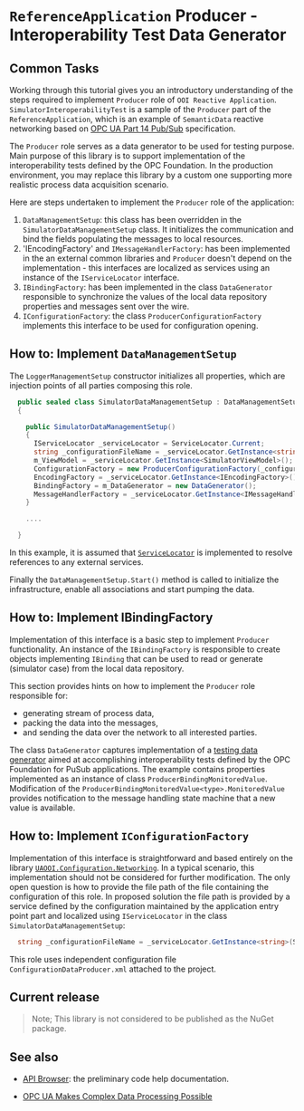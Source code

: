 # `ReferenceApplication` Producer - Interoperability Test Data Generator

## Common Tasks

Working through this tutorial gives you an introductory understanding of the steps required to implement `Producer` role of `OOI Reactive Application`. `SimulatorInteroperabilityTest` is a sample of the `Producer` part of the `ReferenceApplication`, which is an example of `SemanticData` reactive networking based on  [OPC UA Part 14 Pub/Sub](../../Networking/SemanticData/README.PubSubMTF.md) specification. 

The `Producer` role serves as a data generator to be used for testing purpose. Main purpose of this library is to support implementation of the interoperability tests defined by the OPC Foundation. In the production environment, you may replace this library by a custom one supporting more realistic process data acquisition scenario.

Here are steps undertaken to implement the `Producer` role of the application:

1. `DataManagementSetup`: this class has been overridden in the `SimulatorDataManagementSetup` class. It initializes the communication and bind the fields populating the messages to local resources.
1. 'IEncodingFactory' and `IMessageHandlerFactory`: has been implemented in the an external common libraries and `Producer` doesn't depend on the implementation - this interfaces are localized as services using an instance of the `IServiceLocator` interface.
1. `IBindingFactory`: has been implemented in the class `DataGenerator` responsible to synchronize the values of the local data repository properties and messages sent over the wire.
1. `IConfigurationFactory`: the class `ProducerConfigurationFactory` implements this interface to be used for configuration opening.

## How to: Implement `DataManagementSetup`

The `LoggerManagementSetup` constructor initializes all properties, which are injection points of all parties composing this role.
```C#
  public sealed class SimulatorDataManagementSetup : DataManagementSetup
  {

    public SimulatorDataManagementSetup()
    {
      IServiceLocator _serviceLocator = ServiceLocator.Current;
      string _configurationFileName = _serviceLocator.GetInstance<string>(SimulatorCompositionSettings.ConfigurationFileNameContract);
      m_ViewModel = _serviceLocator.GetInstance<SimulatorViewModel>();
      ConfigurationFactory = new ProducerConfigurationFactory(_configurationFileName);
      EncodingFactory = _serviceLocator.GetInstance<IEncodingFactory>();
      BindingFactory = m_DataGenerator = new DataGenerator();
      MessageHandlerFactory = _serviceLocator.GetInstance<IMessageHandlerFactory>();
    }

    ....

  }
```

In this example, it is assumed that [`ServiceLocator`](https://www.nuget.org/packages/CommonServiceLocator) is implemented to resolve references to any external services.

Finally the `DataManagementSetup.Start()` method is called to initialize the infrastructure, enable all associations and start pumping the data.

## How to: Implement IBindingFactory

Implementation of this interface is a basic step to implement `Producer` functionality. An instance of the `IBindingFactory` is responsible to create objects implementing `IBinding` that can be used to read or generate (simulator case) from the local data repository.

This section provides hints on how to implement the `Producer` role responsible for:
- generating stream of process data,
- packing the data into the messages,
- and sending the data over the network to all interested parties. 

The class `DataGenerator` captures implementation of a [testing data generator](../../Networking/SimulatorInteroperabilityTest/README.md) aimed at accomplishing interoperability tests defined by the OPC Foundation for PuSub applications. The example contains properties implemented as an instance of class `ProducerBindingMonitoredValue`. Modification of the `ProducerBindingMonitoredValue<type>.MonitoredValue` provides notification to the message handling state machine that a new value is available.

## How to: Implement `IConfigurationFactory`

Implementation of this interface is straightforward and based entirely on the library [`UAOOI.Configuration.Networking`](../../Configuration/Networking/README.MD). In a typical scenario, this implementation should not be considered for further modification.  The only open question is how to provide the file path of the file containing the configuration of this role. In proposed solution the file path is provided by a service defined by the configuration maintained by the application entry point part and localized using `IServiceLocator` in the class `SimulatorDataManagementSetup`: 

```C#
  string _configurationFileName = _serviceLocator.GetInstance<string>(SimulatorCompositionSettings.ConfigurationFileNameContract);
```
This role uses independent configuration file `ConfigurationDataProducer.xml` attached to the project.

## Current release

> Note; This library is not considered to be published as the NuGet package.

## See also

- [API Browser][API Browser]: the preliminary code help documentation.
 
[API Browser]: http://www.commsvr.com/download/OPC-UA-OOI/?topic=html/N-UAOOI.Networking.SemanticData.htm

- [OPC UA Makes Complex Data Processing Possible][wordpress.OPCUACD]

[wordpress.OPCUACD]: https://mpostol.wordpress.com/2014/05/08/opc-ua-makes-complex-data-access-possible/


